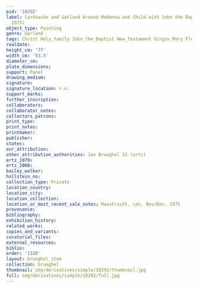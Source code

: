 ```yaml
---
pid: '18292'
label: Cartouche and Garland Around Madonna and Child with John the Baptist (Maastricht,
  1975)
object_type: Painting
genre: Garland
tags: Christ Holy_family John_the_Baptist New_Testament Virgin_Mary Flowers Garland
realdate: 
height_cm: '77'
width_cm: '53.5'
diameter_cm: 
plate_dimensions: 
support: Panel
drawing_medium: 
signature: 
signature_location: r.o.
support_marks: 
further_inscription: 
collaborators: 
collaborator_notes: 
collectors_patrons: 
print_type: 
print_notes: 
printmaker: 
publisher: 
states: 
our_attribution: 
other_attribution_authorities: Jan Brueghel II (ertz)
ertz_1979: 
ertz_2008: 
bailey_walker: 
hollstein_no: 
collection_type: Private
location_country: 
location_city: 
location_collection: 
location_or_most_recent_sale_notes: Maastricht, cat. Nov/Dec. 1975
provenance: 
bibliography: 
exhibition_history: 
related_works: 
copies_and_variants: 
curatorial_files: 
external_resources: 
biblio: 
order: '1330'
layout: brueghel_item
collection: brueghel
thumbnail: img/derivatives/simple/18292/thumbnail.jpg
full: img/derivatives/simple/18292/full.jpg
---
```

